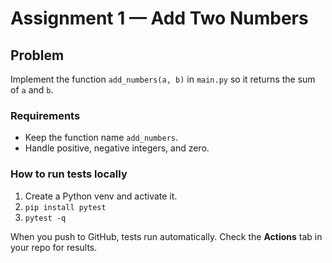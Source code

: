 # Assignment 1 — Add Two Numbers

## Problem
Implement the function `add_numbers(a, b)` in `main.py` so it returns the sum of `a` and `b`.

### Requirements
- Keep the function name `add_numbers`.
- Handle positive, negative integers, and zero.

### How to run tests locally
1. Create a Python venv and activate it.
2. `pip install pytest`
3. `pytest -q`

When you push to GitHub, tests run automatically. Check the **Actions** tab in your repo for results.

